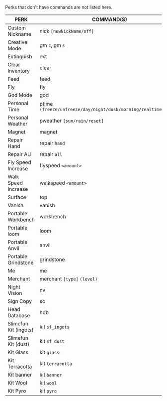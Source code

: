 Perks that don't have commands are not listed here.

| PERK                  | COMMAND(S)                                                      |
|-----------------------|-----------------------------------------------------------------|
| Custom Nickname       | nick `[newNickName/off]`                                        |
| Creative Mode         | gm `c`, gm `s`                                                  | 
| Extinguish            | ext                                                             |
| Clear Inventory       | clear                                                           |
| Feed                  | feed                                                            |
| Fly                   | fly                                                             |
| God Mode              | god                                                             |
| Personal Time         | ptime `(freeze/unfreeze/day/night/dusk/morning/realtime/reset)` |
| Personal Weather      | pweather `[sun/rain/reset]`                                     |
| Magnet                | magnet                                                          |
| Repair Hand           | repair `hand`                                                   |
| Repair ALl            | repair `all`                                                    |
| Fly Speed Increase    | flyspeed `<amount>`                                             |
| Walk Speed Increase   | walkspeed `<amount>`                                            |
| Surface               | top                                                             |
| Vanish                | vanish                                                          |
| Portable Workbench    | workbench                                                       |
| Portable loom         | loom                                                            |
| Portable Anvil        | anvil                                                           |
| Portable Grindstone   | grindstone                                                      |
| Me                    | me                                                              |
| Merchant              | merchant `[type]` `(level)`                                     |
| Night Vision          | nv                                                              |
| Sign Copy             | sc                                                              |
| Head Database         | hdb                                                             |
| Slimefun Kit (ingots) | kit `sf_ingots`                                                 |
| Slimefun Kit (dust)   | kit `sf_dust`                                                   |
| Kit Glass             | kit `glass`                                                     |
| Kit Terracotta        | kit `terracotta`                                                |
| Kit banner            | kit `banner`                                                    |
| Kit Wool              | kit `wool`                                                      |
| Kit Pyro              | kit `pyro`                                                      |